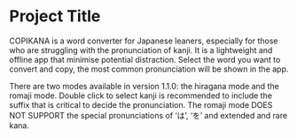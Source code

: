 # Project Title

COPIKANA is a word converter for Japanese leaners, especially for those who are struggling with the pronunciation of kanji. It is a lightweight and offline app that minimise potential distraction. Select the word you want to convert and copy, the most common pronunciation will be shown in the app.

There are two modes available in version 1.1.0: the hiragana mode and the romaji mode. Double click to select kanji is recommended to include the suffix that is critical to decide the pronunciation. The romaji mode DOES NOT SUPPORT the special pronunciations of ‘は’, ‘を’ and extended and rare kana.
